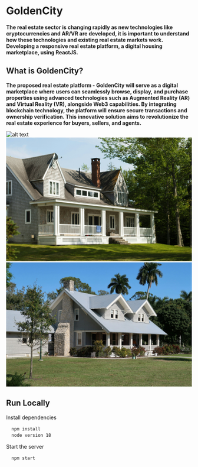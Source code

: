 # GoldenCity

**The real estate sector is changing rapidly as new technologies like cryptocurrencies and AR/VR are developed, it is important to understand how these technologies and existing real estate markets work.  Developing a responsive real estate platform, a digital housing marketplace, using ReactJS.**

## What is GoldenCity?

**The proposed real estate platform - GoldenCity will serve as a digital marketplace where users can seamlessly browse, display, and purchase properties using advanced technologies such as Augmented Reality (AR) and Virtual Reality (VR), alongside Web3 capabilities. By integrating blockchain technology, the platform will ensure secure transactions and ownership verification. This innovative solution aims to revolutionize the real estate experience for buyers, sellers, and agents.**

![alt text](public/building01.jpg)
![alt text](public/building02.jpg)
![alt text](public/building03.jpg)

## Run Locally

Install dependencies

```bash
  npm install
  node version 18
```

Start the server

```bash
  npm start
```